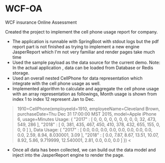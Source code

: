 # WCF-OA
WCF insurance Online Assessment

Created the project to implement the cell phone usage report for company. 

* The application is runnable with SpringBoot with stdout logs but the pdf report part is not finished as trying to implement a new engine JasperReport which I'm not very familiar and render pages take much time
* Used the sample payload as the data source for the current demo. Note: In the actual application , data can be loaded from Database or Redis storage.
* Used an overall nested CellPhone for data representation which integrate with the cell phone usage as well. 
* Implemented algorithm to calculate and aggregate the cell phone usage with an array representation as followings, Month usage is shown from index 1 to index 12 represent Jan to Dec. 


> 1910=CellPhone(employeeId=1910, employeeName=Cleveland Brown, purchaseDate=Thu Dec 31 17:00:00 MST 2015, model=Apple iPhone 6, usage=Minutes Usage: {
  "2017" : [ 0, 0, 0, 0, 0, 0, 0, 0, 0, 32, 473, 549, 286 ],
  "2018" : [ 0, 381, 435, 467, 450, 410, 378, 432, 655, 155, 0, 0, 0 ]
}, Data Usage: {
  "2017" : [ 0.0, 0.0, 0.0, 0.0, 0.0, 0.0, 0.0, 0.0, 0.0, 2.59, 8.94, 8.030001, 3.09 ],
  "2018" : [ 0.0, 7.87, 8.67, 13.51, 10.07, 8.92, 5.86, 9.719999, 12.540001, 2.81, 0.0, 0.0, 0.0 ]
}) <

* Once all data has been collected, we can build out the data model and inject into the JasperReport engine to render the page.
